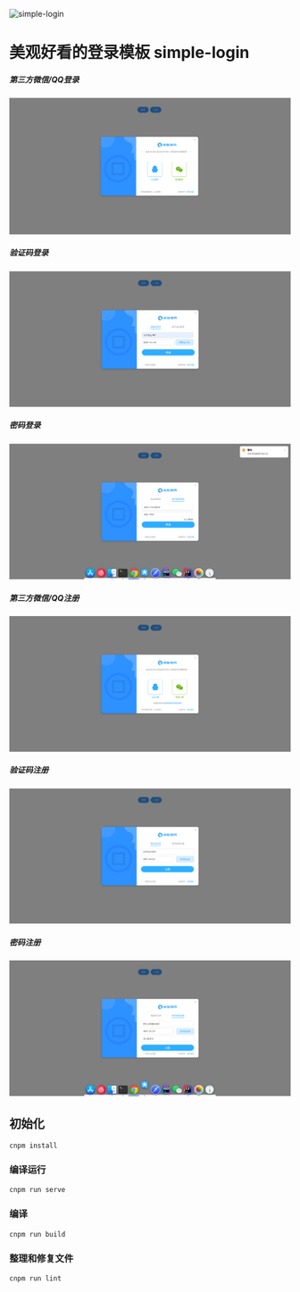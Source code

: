![simple-login](https://socialify.git.ci/ZhangLe1993/simple-login/image?description=1&font=Raleway&forks=1&issues=1&language=1&pattern=Signal&pulls=1&stargazers=1&theme=Light)
# 美观好看的登录模板 simple-login 

##### 第三方微信/QQ登录
![1.png](img/second-login.png)

##### 验证码登录
![2.png](./img/code-login.png)

##### 密码登录
![3.png](./img/password-login.png)

##### 第三方微信/QQ注册
![4.png](./img/second-regist.png)

##### 验证码注册
![5.png](./img/code-regist.png)

##### 密码注册
![6.png](./img/password-regist.png)

## 初始化
```
cnpm install
```

### 编译运行
```
cnpm run serve
```

### 编译
```
cnpm run build
```

### 整理和修复文件
```
cnpm run lint
```


